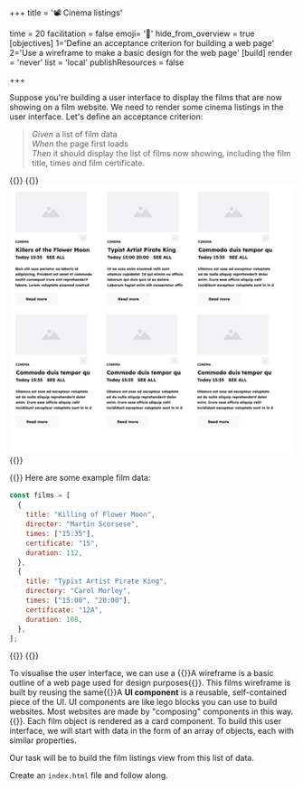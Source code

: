 +++
title = '📽️ Cinema listings'

time = 20
facilitation = false
emoji= '🧩'
hide_from_overview = true
[objectives]
    1='Define an acceptance criterion for building a web page'
    2='Use a wireframe to make a basic design for the web page'
[build]
  render = 'never'
  list = 'local'
  publishResources = false

+++

Suppose you're building a user interface to display the films that are now showing on a film website. We need to render some cinema listings in the user interface. Let's define an acceptance criterion:

> _Given_ a list of film data  
> _When_ the page first loads  
> _Then_ it should display the list of films now showing, including the film title, times and film certificate.

{{<tabs name="wireframe and data structure">}}
{{<tab name="Wireframe">}}
![film-cards](film-cards.png "A grid of cards displaying film information")
{{</tab>}}

{{<tab name="Data">}}
Here are some example film data:

```js
const films = [
  {
    title: "Killing of Flower Moon",
    director: "Martin Scorsese",
    times: ["15:35"],
    certificate: "15",
    duration: 112,
  },
  {
    title: "Typist Artist Pirate King",
    directory: "Carol Morley",
    times: ["15:00", "20:00"],
    certificate: "12A",
    duration: 108,
  },
];
```

{{</tab>}}
{{</tabs>}}

To visualise the user interface, we can use a {{<tooltip title="wireframe">}}A wireframe is a basic outline of a web page used for design purposes{{</tooltip>}}. This films wireframe is built by reusing the same{{<tooltip title="UI component">}}A **UI component** is a reusable, self-contained piece of the UI. UI components are like lego blocks you can use to build websites. Most websites are made by "composing" components in this way.{{</tooltip>}}. Each film object is rendered as a card component. To build this user interface, we will start with data in the form of an array of objects, each with similar properties.

Our task will be to build the film listings view from this list of data.

Create an `index.html` file and follow along.
